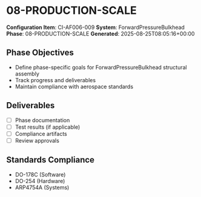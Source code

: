 # 08-PRODUCTION-SCALE

**Configuration Item**: CI-AF006-009
**System**: ForwardPressureBulkhead
**Phase**: 08-PRODUCTION-SCALE
**Generated**: 2025-08-25T08:05:16+00:00

## Phase Objectives
- Define phase-specific goals for ForwardPressureBulkhead structural assembly
- Track progress and deliverables
- Maintain compliance with aerospace standards

## Deliverables
- [ ] Phase documentation
- [ ] Test results (if applicable)
- [ ] Compliance artifacts
- [ ] Review approvals

## Standards Compliance
- DO-178C (Software)
- DO-254 (Hardware)
- ARP4754A (Systems)

